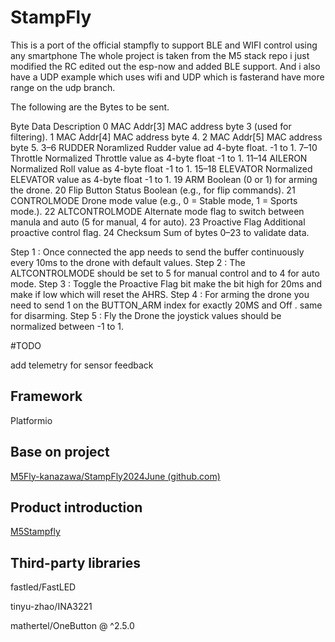 # StampFly

This is a port of the official stampfly to support BLE and WIFI control using any smartphone The whole project is taken from the M5 stack repo i just modified the RC edited out the esp-now and added BLE support. And i also have a UDP example which uses wifi and UDP which is fasterand have more range on the udp branch.

The following are the Bytes to be sent.

Byte    Data                Description
0       MAC Addr[3]         MAC address byte 3 (used for filtering).
1       MAC Addr[4]         MAC address byte 4.
2       MAC Addr[5]         MAC address byte 5.
3–6     RUDDER              Noramlized Rudder value ad 4-byte float. -1 to 1.
7–10    Throttle            Normalized Throttle value as 4-byte float -1  to 1.
11–14   AILERON             Normalized Roll value as 4-byte float -1 to 1.
15–18   ELEVATOR            Normalized ELEVATOR value as 4-byte float -1 to 1. 
19      ARM                 Boolean (0 or 1) for arming the drone.
20      Flip Button Status  Boolean (e.g., for flip commands).
21      CONTROLMODE         Drone mode value (e.g., 0 = Stable mode, 1 = Sports mode.).
22      ALTCONTROLMODE      Alternate mode flag to switch between manula and auto (5 for manual, 4 for auto).
23      Proactive Flag      Additional proactive control flag.
24      Checksum            Sum of bytes 0–23 to validate data.



Step 1 : Once connected the app needs to send the buffer continuously every 10ms to the drone with default values.
Step 2 : The ALTCONTROLMODE should be set to 5 for manual control and to 4 for  auto mode.
Step 3 : Toggle the Proactive Flag bit make the bit high for 20ms and make if low which will reset the AHRS.
Step 4 : For arming the drone you need to send 1 on the BUTTON_ARM index for exactly 20MS and Off . same for disarming.
Step 5 : Fly the Drone the joystick values should be normalized between -1 to 1.

#TODO

add telemetry for sensor feedback

## Framework

Platformio

## Base on project

[M5Fly-kanazawa/StampFly2024June (github.com)](https://github.com/M5Fly-kanazawa/StampFly2024June)

## Product introduction

[M5Stampfly](https://docs.m5stack.com/en/app/Stamp%20Fly)

## Third-party libraries

fastled/FastLED

tinyu-zhao/INA3221

mathertel/OneButton @ ^2.5.0